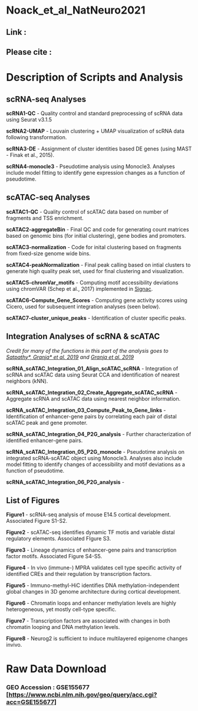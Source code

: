 # Noack_et_al_NatNeuro2021

## **Link** :

## Please cite :


# Description of Scripts and Analysis 

## scRNA-seq Analyses 

**scRNA1-QC** - Quality control and standard preprocessing of scRNA data using Seurat v3.1.5

**scRNA2-UMAP** - Louvain clustering + UMAP visualization of scRNA data following transformation.

**scRNA3-DE** - Assignment of cluster identities based DE genes (using MAST - Finak et al., 2015). 

**scRNA4-monocle3** - Pseudotime analysis using Monocle3. Analyses include model fitting to identify gene expression changes as a function of pseudotime.


## scATAC-seq Analyses 

**scATAC1-QC** - Quality control of scATAC data based on number of fragments and TSS enrichment. 

**scATAC2-aggregateBin** - Final QC and code for generating count matrices based on genomic bins (for initial clustering), gene bodies and promoters. 

**scATAC3-normalization** - Code for inital clustering based on fragments from fixed-size genome wide bins.

**scATAC4-peakNormalization** - Final peak calling based on intial clusters to generate high quality peak set, used for final clustering and visualization.

**scATAC5-chromVar_motifs** - Computing motif accessibility deviations using chromVAR (Schep et al., 2017) implemented in [Signac](https://github.com/timoast/signac).

**scATAC6-Compute_Gene_Scores** - Computing gene activity scores using Cicero, used for subsequent integration analyses (seen below).

**scATAC7-cluster_unique_peaks** - Identification of cluster specific peaks.


## Integration Analyses of scRNA & scATAC

*Credit for many of the functions in this part of the analysis goes to [Satpathy\*, Granja\* et al. 2019](https://github.com/GreenleafLab/MPAL-Single-Cell-2019) and [Granja et al. 2019](https://github.com/GreenleafLab/10x-scATAC-2019)*

**scRNA_scATAC_Integration_01_Align_scATAC_scRNA** - Integration of scRNA and scATAC data using Seurat CCA and identification of nearest neighbors (kNN).

**scRNA_scATAC_Integration_02_Create_Aggregate_scATAC_scRNA** - Aggregate scRNA and scATAC data using nearest neighbor information.

**scRNA_scATAC_Integration_03_Compute_Peak_to_Gene_links** - Identification of enhancer-gene pairs by correlating each pair of distal scATAC peak and gene promoter.

**scRNA_scATAC_Integration_04_P2G_analysis** - Further characterization of identified enhancer-gene pairs.

**scRNA_scATAC_Integration_05_P2G_monocle** - Pseudotime analysis on integrated scRNA-scATAC object using Monocle3. Analyses also include model fitting to identify changes of accessibility and motif deviations as a function of pseudotime.

**scRNA_scATAC_Integration_06_P2G_analysis** - 

## List of Figures 

**Figure1** - scRNA-seq analysis of mouse E14.5 cortical development. Associated Figure S1-S2. 

**Figure2** - scATAC-seq identifies dynamic TF motis and variable distal regulatory elements. Associated FIgure S3. 

**Figure3** - Lineage dynamics of enhancer-gene pairs and transcription factor motifs. Associated Figure S4-S5.

**Figure4** - In vivo (immune-) MPRA validates cell type specific activity of identified CREs and their regulation by transcription factors. 

**Figure5** - Immuno-methyl-HiC identifies DNA methylation-independent global changes in 3D genome architecture during cortical development.

**Figure6** - Chromatin loops and enhancer methylation levels are highly heterogeneous, yet mostly cell-type specific. 

**Figure7** - Transcription factors are associated with changes in both chromatin looping and DNA methylation levels. 

**Figure8** - Neurog2 is sufficient to induce multilayered epigenome changes invivo. 


# Raw Data Download 

### GEO Accession : GSE155677 [https://www.ncbi.nlm.nih.gov/geo/query/acc.cgi?acc=GSE155677]
